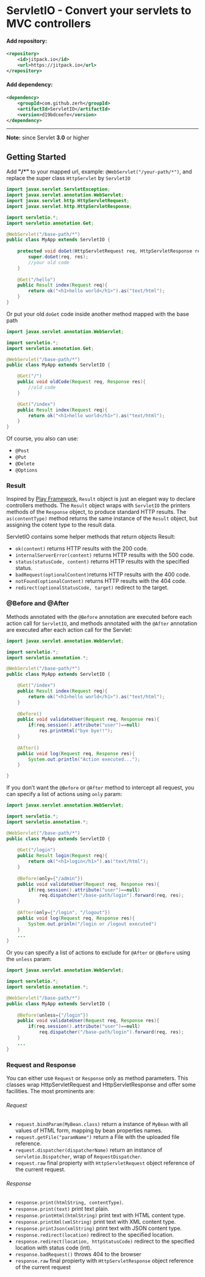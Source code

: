 # ServletIO - Convert your servlets to MVC controllers

#### Add repository:
```xml
<repository>
	<id>jitpack.io</id>
	<url>https://jitpack.io</url>
</repository>
```
#### Add dependency:
```xml
<dependency>
    <groupId>com.github.zerh</groupId>
    <artifactId>ServletIO</artifactId>
    <version>d19bdceefe</version>
</dependency>
```
---
**Note:** since Servlet **3.0** or higher

## Getting Started
Add **"/*"** to your mapped url, example: ```@WebServlet("/your-path/*")```, and replace the super class ```HttpServlet``` by ```ServletIO```

```java
import javax.servlet.ServletException;
import javax.servlet.annotation.WebServlet;
import javax.servlet.http.HttpServletRequest;
import javax.servlet.http.HttpServletResponse;

import servletio.*;
import servletio.annotation.Get;

@WebServlet("/base-path/*")
public class MyApp extends ServletIO {
    
    protected void doGet(HttpServletRequest req, HttpServletResponse res) {
        super.doGet(req, res);
        //your old code
    }
    
    @Get("/hello")
    public Result index(Request req){
        return ok("<h1>hello world</h1>").as("text/html");
    }
}

```
Or put your old ```doGet``` code inside another method mapped with the base path
```java
import javax.servlet.annotation.WebServlet;

import servletio.*;
import servletio.annotation.Get;

@WebServlet("/base-path/*")
public class MyApp extends ServletIO {

    @Get("/")
    public void oldCode(Request req, Response res){
        //old code
    }

    @Get("/index")
    public Result index(Request req){
        return ok("<h1>hello world</h1>").as("text/html");
    }
}
```

Of course, you also can use:
- ```@Post```
- ```@Put```
- ```@Delete```
- ```@Options```

### Result

Inspired by [Play Framework](https://www.playframework.com/), ```Result``` object is just an elegant way to declare controllers methods. The ```Result``` object wraps with ```ServletIO``` the printers methods of the ```Response``` object, to produce standard HTTP results. The ```as(contentType)``` method returns the same instance of the ```Result``` object, but assigning the cotent type to the result data.

ServletIO contains some helper methods that return objects Result:

- ```ok(content)``` returns HTTP results with the 200 code.
- ```internalServerError(content)``` returns HTTP results with the 500 code.
- ```status(statusCode, content)``` returns HTTP results with the specified status.
- ```badRequest(optionalContent)```returns HTTP results with the 400 code.
- ```notFound(optionalContent)``` returns HTTP results with the 404 code.
- ```redirect(optionalStatusCode, target)``` redirect to the target.

### @Before and @After

Methods annotated with the ```@Before``` annotation are executed before each action call for ```ServletIO```, and methods annotated with the ```@After``` annotation are executed after each action call for the Servlet:

```java
import javax.servlet.annotation.WebServlet;

import servletio.*;
import servletio.annotation.*;

@WebServlet("/base-path/*")
public class MyApp extends ServletIO {

    @Get("/index")
    public Result index(Request req){
        return ok("<h1>hello world</h1>").as("text/html");
    }
    
    @Before()
    public void validateUser(Request req, Response res){
        if(req.session().attribute("user")==null)
            res.printHtml("bye bye!!");
    }
    
    @After()
    public void log(Request req, Response res){
        System.out.println("Action executed...");
    }

}
```
If you don’t want the ```@Before``` or ```@After``` method to intercept all request, you can specify a list of actions using ```only``` param:

```java
import javax.servlet.annotation.WebServlet;

import servletio.*;
import servletio.annotation.*;

@WebServlet("/base-path/*")
public class MyApp extends ServletIO {
    
    @Get("/login")
    public Result login(Request req){
    	return ok("<h1>login</h1>").as("text/html");
    }
    
    @Before(only={"/admin"})
    public void validateUser(Request req, Response res){
        if(req.session().attribute("user")==null)  
            req.dispatcher("/base-path/login").forward(req, res);
    }
    
    @After(only={"/login", "/logout"})
    public void log(Request req, Response res){
        System.out.prinln("/login or /logout executed")
    }
    ...
}
```

Or you can specify a list of actions to exclude for ```@After``` or ```@Before``` using the ```unless``` param:

```java
import javax.servlet.annotation.WebServlet;

import servletio.*;
import servletio.annotation.*;

@WebServlet("/base-path/*")
public class MyApp extends ServletIO {
    
    @Before(unless={"/login"})
    public void validateUser(Request req, Response res){
        if(req.session().attribute("user")==null)
            req.dispatcher("/base-path/login").forward(req, res);
    }
    ...
}
```

### Request and Response

You can either use ```Request``` or ```Response``` only as method parameters. This classes wrap HttpServletRequest and HttpServletResponse and offer some facilities. The most prominents are:

###### Request
- ```request.bindParam(MyBean.class)``` return a instance of ```MyBean``` with all values of HTML form, mapping by bean properties names.
- ```request.getFile("paramName")``` return a File with the uploaded file reference.
- ```request.dispatcher(dispatcherName)``` return an instance of ```servletio.Dispatcher```, wrap of ```RequestDispatcher```.
- ```request.raw``` final propierty with ```HttpServletRequest``` object reference of the current request.

###### Response
- ```response.print(htmlString, contentType)```.
- ```response.print(text)``` print text plain.
- ```response.printHtml(htmlString)``` print text with HTML content type.
- ```response.printXml(xmlString)``` print text with XML content type.
- ```response.printJson(xmlString)``` print text with JSON content type.
- ```response.redirect(location)``` redirect to the specified location.
- ```response.redirect(location, httpStatusCode)``` redirect to the specified location with status code (int).
- ```response.badRequest()``` throws 404 to the browser
- ```response.raw``` final propierty with ```HttpServletResponse``` object reference of the current request
